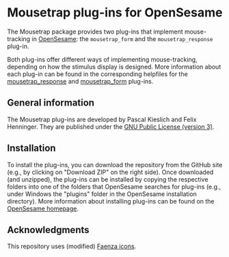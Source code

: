 # Mousetrap plug-ins for OpenSesame
The Mousetrap package provides two plug-ins that implement mouse-tracking in [OpenSesame](http://osdoc.cogsci.nl/):
the `mousetrap_form` and the `mousetrap_response` plug-in.

Both plug-ins offer different ways of implementing mouse-tracking, depending on how the stimulus display is designed.
More information about each plug-in can be found in the corresponding helpfiles for the [mousetrap_response](mousetrap_response/mousetrap_response.md) and [mousetrap_form](mousetrap_form/mousetrap_form.md) plug-ins.

## General information
The Mousetrap plug-ins are developed by Pascal Kieslich and Felix Henninger.
They are published under the [GNU Public License (version 3)](LICENSE).

## Installation
To install the plug-ins, you can download the repository from the GitHub site (e.g., by clicking on "Download ZIP" on the right side).
Once downloaded (and unzipped), the plug-ins can be installed by copying the respective folders into one of the folders that OpenSesame searches for plug-ins
(e.g., under Windows the "plugins" folder in the OpenSesame installation directory). 
More information about installing plug-ins can be found on the [OpenSesame homepage](http://osdoc.cogsci.nl/plug-ins/installation/).

## Acknowledgments
This repository uses (modified) [Faenza icons](https://github.com/mate-desktop/mate-icon-theme-faenza).